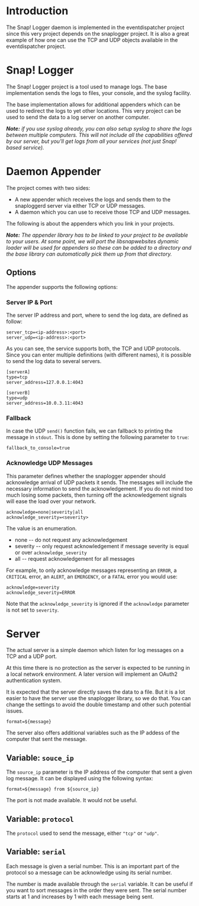 
# Introduction

The Snap! Logger daemon is implemented in the eventdispatcher project
since this very project depends on the snaplogger project. It is also
a great example of how one can use the TCP and UDP objects available
in the eventdispatcher project.

# Snap! Logger

The Snap! Logger project is a tool used to manage logs. The base
implementation sends the logs to files, your console, and the syslog
facility.

The base implementation allows for additional appenders which can be
used to redirect the logs to yet other locations. This very project
can be used to send the data to a log server on another computer.

_**Note:** if you use syslog already, you can also setup syslog to share
the logs between multiple computers. This will not include all the
capabilities offered by our server, but you'll get logs from all
your services (not just Snap! based service)._

# Daemon Appender

The project comes with two sides:

* A new appender which receives the logs and sends them to the snaploggerd
  server via either TCP or UDP messages.
* A daemon which you can use to receive those TCP and UDP messages.

The following is about the appenders which you link in your projects.

_**Note:** The appender library has to be linked to your project to be
available to your users. At some point, we will port the libsnapwebsites
dynamic loader will be used for appenders so these can be added to a
directory and the base library can automatically pick them up from that
directory._

## Options

The appender supports the following options:

### Server IP & Port

The server IP address and port, where to send the log data, are defined
as follow:

    server_tcp=<ip-address>:<port>
    server_udp=<ip-address>:<port>

As you can see, the service supports both, the TCP and UDP protocols.
Since you can enter multiple definitions (with different names), it
is possible to send the log data to several servers.

    [serverA]
    type=tcp
    server_address=127.0.0.1:4043

    [serverB]
    type=udp
    server_address=10.0.3.11:4043

### Fallback

In case the UDP `send()` function fails, we can fallback to printing the
message in `stdout`. This is done by setting the following parameter to
`true`:

    fallback_to_console=true

### Acknowledge UDP Messages

This parameter defines whether the snaplogger appender should acknowledge
arrival of UDP packets it sends. The messages will include the necessary
information to send the acknowledgement. If you do not mind too much losing
some packets, then turning off the acknowledgement signals will ease the
load over your network.

    acknowledge=none|severity|all
    acknowledge_severity=<severity>

The value is an enumeration.

* none -- do not request any acknowledgement
* severity -- only request acknowledgement if message severity is equal or
  over `acknowledge_severity`
* all -- request acknowledgement for all messages

For example, to only acknowledge messages representing an `ERROR`, a
`CRITICAL` error, an `ALERT`, an `EMERGENCY`, or a `FATAL` error you
would use:

    acknowledge=severity
    acknowledge_severity=ERROR

Note that the `acknowledge_severity` is ignored if the `acknowledge`
parameter is not set to `severity`.


# Server

The actual server is a simple daemon which listen for log messages on a
TCP and a UDP port.

At this time there is no protection as the server is expected to be running
in a local network environment. A later version will implement an OAuth2
authentication system.

It is expected that the server directly saves the data to a file. But it
is a lot easier to have the server use the snaplogger library, so we do
that. You can change the settings to avoid the double timestamp and other
such potential issues.

    format=${message}

The server also offers additional variables such as the IP addess of the
computer that sent the message.

## Variable: `souce_ip`

The `source_ip` parameter is the IP address of the computer that sent a
given log message. It can be displayed using the following syntax:

    format=${message} from ${source_ip}

The port is not made available. It would not be useful.

## Variable: `protocol`

The `protocol` used to send the message, either `"tcp"` or `"udp"`.

## Variable: `serial`

Each message is given a serial number. This is an important part of the
protocol so a message can be acknowledge using its serial number.

The number is made available through the `serial` variable. It can be
useful if you want to sort messages in the order they were sent. The
serial number starts at 1 and increases by 1 with each message being
sent.


